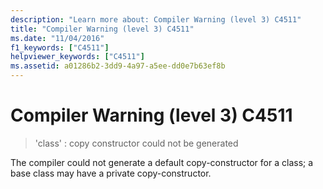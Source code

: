 ```yaml
---
description: "Learn more about: Compiler Warning (level 3) C4511"
title: "Compiler Warning (level 3) C4511"
ms.date: "11/04/2016"
f1_keywords: ["C4511"]
helpviewer_keywords: ["C4511"]
ms.assetid: a01286b2-3dd9-4a97-a5ee-dd0e7b63ef8b
---
```

# Compiler Warning (level 3) C4511

> 'class' : copy constructor could not be generated

The compiler could not generate a default copy-constructor for a class; a base class may have a private copy-constructor.
